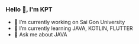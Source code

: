 ### Hello 👋, I'm KPT
- 🔭 I’m currently working on Sai Gon University
- 🌱 I’m currently learning JAVA, KOTLIN, FLUTTER
- 💬 Ask me about JAVA
